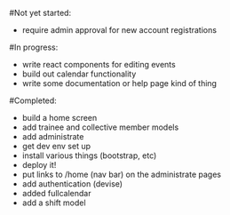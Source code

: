 #Not yet started: 

* require admin approval for new account registrations

#In progress:

* write react components for editing events
* build out calendar functionality
* write some documentation or help page kind of thing

#Completed:

* build a home screen
* add trainee and collective member models
* add administrate
* get dev env set up
* install various things (bootstrap, etc)
* deploy it!
* put links to /home (nav bar) on the administrate pages
* add authentication (devise)
* added fullcalendar
* add a shift model
